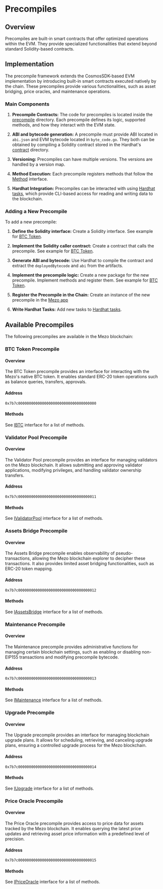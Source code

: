 # Precompiles

## Overview

Precompiles are built-in smart contracts that offer optimized operations within
the EVM. They provide specialized functionalities that extend beyond standard
Solidity-based contracts.

## Implementation

The precompile framework extends the CosmosSDK-based EVM implementation by
introducing built-in smart contracts executed natively by the chain. These
precompiles provide various functionalities, such as asset bridging, price
oracles, and maintenance operations.

### Main Components

1. **Precompile Contracts:** The code for precompiles is located inside the
   [precompile](https://github.com/mezo-org/mezod/tree/main/precompile) directory.
   Each precompile defines its logic, supported methods, and how they
   interact with the EVM state.

2. **ABI and bytecode generation:** A precompile must provide ABI located in
   `abi.json` and EVM bytecode located in `byte_code.go`. They both can be
   obtained by compiling a Solidity contract stored in the Hardhat's
   [contract](https://github.com/mezo-org/mezod/tree/precompiles-doc/precompile/hardhat/contracts)
   directory.

3. **Versioning:** Precompiles can have multiple versions. The versions are
   handled by a version map.

4. **Method Execution:** Each precompile registers methods that follow the
   [Method](https://github.com/mezo-org/mezod/blob/9d0d45abd839ce4d9e003536724cd8d38b0031f7/precompile/method.go#L30)
   interface.

5. **Hardhat Integration:** Precompiles can be interacted with using
   [Hardhat tasks](https://github.com/mezo-org/mezod/tree/main/precompile/hardhat/tasks),
   which provide CLI-based access for reading and writing data to the blockchain.

### Adding a New Precompile

To add a new precompile:

1. **Define the Solidity interface:** Create a Solidity interface. See example
   for [BTC Token](https://github.com/mezo-org/mezod/tree/main/precompile/btctoken).

2. **Implement the Solidity caller contract:** Create a contract that calls the
   precompile. See example for
   [BTC Token](https://github.com/mezo-org/mezod/blob/main/precompile/hardhat/contracts/BTCCaller.sol).

3. **Generate ABI and bytecode:** Use Hardhat to compile the contract and
   extract the `deployedBytecode` and `abi` from the artifacts.

4. **Implement the precompile logic:** Create a new package for the new
   precompile. Implement methods and register them. See example for
   [BTC Token](https://github.com/mezo-org/mezod/tree/main/precompile/btctoken).

5. **Register the Precompile in the Chain:** Create an instance of the new precompile
   in the [Mezo app](https://github.com/mezo-org/mezod/blob/9d0d45abd839ce4d9e003536724cd8d38b0031f7/app/app.go#L898)

6. **Write Hardhat Tasks:** Add new tasks to
   [Hardhat tasks](https://github.com/mezo-org/mezod/tree/main/precompile/hardhat/tasks).

## Available Precompiles

The following precompiles are available in the Mezo blockchain:

### BTC Token Precompile

#### Overview

The BTC Token precompile provides an interface for interacting with the Mezo's
native BTC token. It enables standard ERC-20 token operations such as balance
queries, transfers, approvals.

#### Address

```
0x7b7c000000000000000000000000000000000000
```

#### Methods

See [IBTC](https://github.com/mezo-org/mezod/blob/main/precompile/btctoken/IBTC.sol)
interface for a list of methods.

### Validator Pool Precompile

#### Overview

The Validator Pool precompile provides an interface for managing validators on
the Mezo blockchain. It allows submitting and approving validator applications,
modifying privileges, and handling validator ownership transfers.

#### Address

```
0x7b7c000000000000000000000000000000000011
```

#### Methods

See [IValidatorPool](https://github.com/mezo-org/mezod/blob/main/precompile/validatorpool/IValidatorPool.sol)
interface for a list of methods.

### Assets Bridge Precompile

#### Overview

The Assets Bridge precompile enables observability of pseudo-transactions,
allowing the Mezo blockchain explorer to decipher these transactions. It also
provides limited asset bridging functionalities, such as ERC-20 token mapping.

#### Address

```
0x7b7c000000000000000000000000000000000012
```

#### Methods

See [IAssetsBridge](https://github.com/mezo-org/mezod/blob/main/precompile/assetsbridge/IAssetsBridge.sol)
interface for a list of methods.

### Maintenance Precompile

#### Overview

The Maintenance precompile provides administrative functions for managing
certain blockchain settings, such as enabling or disabling non-EIP155
transactions and modifying precompile bytecode.

#### Address

```
0x7b7c000000000000000000000000000000000013
```

#### Methods

See [IMaintenance](https://github.com/mezo-org/mezod/blob/main/precompile/maintenance/IMaintenance.sol)
interface for a list of methods.

### Upgrade Precompile

#### Overview

The Upgrade precompile provides an interface for managing blockchain upgrade plans.
It allows for scheduling, retrieving, and canceling upgrade plans, ensuring
a controlled upgrade process for the Mezo blockchain.

#### Address

```
0x7b7c000000000000000000000000000000000014
```

#### Methods

See [IUpgrade](https://github.com/mezo-org/mezod/blob/main/precompile/upgrade/IUpgrade.sol)
interface for a list of methods.

### Price Oracle Precompile

#### Overview

The Price Oracle precompile provides access to price data for assets tracked
by the Mezo blockchain. It enables querying the latest price updates and
retrieving asset price information with a predefined level of precision.

#### Address

```
0x7b7c000000000000000000000000000000000015
```

#### Methods

See [IPriceOracle](https://github.com/mezo-org/mezod/blob/main/precompile/priceoracle/IPriceOracle.sol)
interface for a list of methods.
